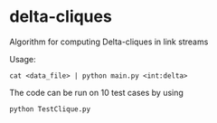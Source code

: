delta-cliques
=============

Algorithm for computing Delta-cliques in link streams

Usage:
```
cat <data_file> | python main.py <int:delta>
```

The code can be run on 10 test cases by using
```
python TestClique.py
```

